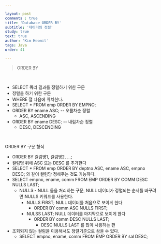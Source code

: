 ```yaml
---

layout: post
comments : true
title: 'Database ORDER BY'
subtitle: '데이터의 정렬'
study: true
text: true
author: 'Kim Heonil'
tags: Java
order: 41

---
```


 

> ORDER BY

<br>

- SELECT 쿼리 결과를 정렬하기 위한 구문
- 정렬을 하기 위한 구문
- WHERE 절 다음에 위치한다.
- SELECT * FROM emp ORDER BY EMPNO;
- ORDER BY ename ASC;   -- 오름차순 정렬
  - ASC, ASCENDING
- ORDER BY ename DESC;  -- 내림차순 정렬
  - DESC, DESCENDING

<br>

ORDER BY 구문 형식

- ORDER BY 컬럼명1, 컬럼명2, ...;
- 컬럼명 뒤에 ASC 또는 DESC 를 추가한다
- SELECT * FROM emp ORDER BY deptno ASC, ename ASC, empno DESC; 와 같이 컬럼당 정해주는 것도 가능하다.
- SELECT empno, ename, comm FROM EMP ORDER BY COMM DESC NULLS LAST;
  - NULLS - NULL 들을 처리하는 구문, NULL 데이터가 정렬되는 순서를 바꾸려면 NULLS 키워드를 사용한다.
    - NULLS FIRST; NULL 데이터를 처음으로 보이게 한다 
      - ORDER BY comm ASC NULLS FIRST;
    - NULSS LAST; NULL 데이터를 마지막으로 보이게 한다
      - ORDER BY comm DESC NULLS LAST;
        - DESC NULLS LAST 를 많이 사용하는 편
- 조회되지 않는 컬럼을 이용해서도 정렬기준으로 삼을 수 있다.
  - SELECT empno, ename, comm FROM EMP ORDER BY sal DESC;


<br><br>